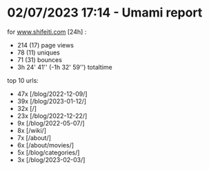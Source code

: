 # 02/07/2023 17:14 - Umami report
for www.shifeiti.com [24h] :

 - 214 (17) page views
 - 78 (11) uniques
 - 71 (31) bounces
 - 3h 24' 41'' (-1h 32' 59'') totaltime


top 10 urls:
 - 47x [/blog/2022-12-09/]
 - 39x [/blog/2023-01-12/]
 - 32x [/]
 - 23x [/blog/2022-12-22/]
 - 9x [/blog/2022-05-07/]
 - 8x [/wiki/]
 - 7x [/about/]
 - 6x [/about/movies/]
 - 5x [/blog/categories/]
 - 3x [/blog/2023-02-03/]


